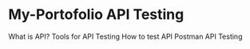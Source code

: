 # My-Portofolio API Testing

What is API?
Tools for API Testing 
How to test API
Postman API Testing
